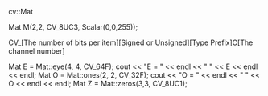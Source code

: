 cv::Mat

Mat M(2,2, CV_8UC3, Scalar(0,0,255));

CV_[The number of bits per item][Signed or Unsigned][Type Prefix]C[The channel number]

Mat E = Mat::eye(4, 4, CV_64F);
cout << "E = " << endl << " " << E << endl << endl;
Mat O = Mat::ones(2, 2, CV_32F);
cout << "O = " << endl << " " << O << endl << endl;
Mat Z = Mat::zeros(3,3, CV_8UC1);

